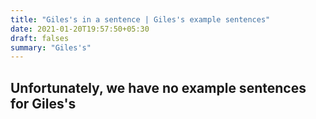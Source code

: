 ```yaml
---
title: "Giles's in a sentence | Giles's example sentences"
date: 2021-01-20T19:57:50+05:30
draft: falses
summary: "Giles's"
---
```

## Unfortunately, we have no example sentences for Giles's                 
